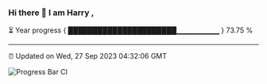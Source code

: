 ### Hi there 👋 I am Harry , 

⏳ Year progress { ██████████████████████▁▁▁▁▁▁▁▁ } 73.75 %

---

⏰ Updated on Wed, 27 Sep 2023 04:32:06 GMT

![Progress Bar CI](https://github.com/duykhang68/duykhang68/workflows/Progress%20Bar%20CI/badge.svg)

